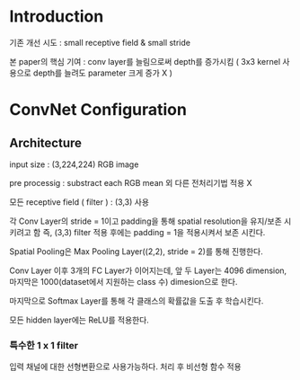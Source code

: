 # Introduction

기존 개선 시도 : small receptive field & small stride

본 paper의 핵심 기여 : conv layer를 늘림으로써 depth를 증가시킴 ( 3x3 kernel 사용으로 depth를 늘려도 parameter 크게 증가 X )


# ConvNet Configuration

## Architecture

input size : (3,224,224) RGB image

pre processig : substract each RGB mean 외 다른 전처리기법 적용 X

모든 receptive field ( filter ) : (3,3) 사용

각 Conv Layer의 stride = 1이고 padding을 통해 spatial resolution을 유지/보존 시키려고 함
즉, (3,3) filter 적용 후에는 padding = 1을 적용시켜서 보존 시킨다.

Spatial Pooling은 Max Pooling Layer((2,2), stride = 2)를 통해 진행한다.

Conv Layer 이후 3개의 FC Layer가 이어지는데,
앞 두 Layer는 4096 dimension, 마지막은 1000(dataset에서 지원하는 class 수) dimesion으로 한다.

마지막으로 Softmax Layer를 통해 각 클래스의 확률값을 도출 후 학습시킨다.

모든 hidden layer에는 ReLU를 적용한다.


### 특수한 1 x 1 filter

입력 채널에 대한 선형변환으로 사용가능하다.
처리 후 비선형 함수 적용

